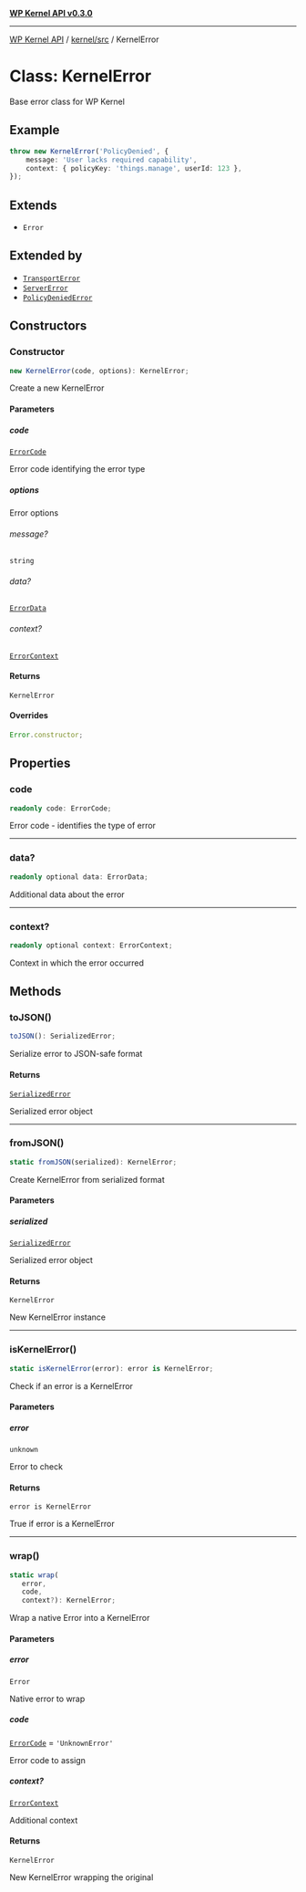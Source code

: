[**WP Kernel API v0.3.0**](../../../README.md)

---

[WP Kernel API](../../../README.md) / [kernel/src](../README.md) / KernelError

# Class: KernelError

Base error class for WP Kernel

## Example

```typescript
throw new KernelError('PolicyDenied', {
	message: 'User lacks required capability',
	context: { policyKey: 'things.manage', userId: 123 },
});
```

## Extends

- `Error`

## Extended by

- [`TransportError`](TransportError.md)
- [`ServerError`](ServerError.md)
- [`PolicyDeniedError`](../namespaces/error/classes/PolicyDeniedError.md)

## Constructors

### Constructor

```ts
new KernelError(code, options): KernelError;
```

Create a new KernelError

#### Parameters

##### code

[`ErrorCode`](../type-aliases/ErrorCode.md)

Error code identifying the error type

##### options

Error options

###### message?

`string`

###### data?

[`ErrorData`](../type-aliases/ErrorData.md)

###### context?

[`ErrorContext`](../type-aliases/ErrorContext.md)

#### Returns

`KernelError`

#### Overrides

```ts
Error.constructor;
```

## Properties

### code

```ts
readonly code: ErrorCode;
```

Error code - identifies the type of error

---

### data?

```ts
readonly optional data: ErrorData;
```

Additional data about the error

---

### context?

```ts
readonly optional context: ErrorContext;
```

Context in which the error occurred

## Methods

### toJSON()

```ts
toJSON(): SerializedError;
```

Serialize error to JSON-safe format

#### Returns

[`SerializedError`](../type-aliases/SerializedError.md)

Serialized error object

---

### fromJSON()

```ts
static fromJSON(serialized): KernelError;
```

Create KernelError from serialized format

#### Parameters

##### serialized

[`SerializedError`](../type-aliases/SerializedError.md)

Serialized error object

#### Returns

`KernelError`

New KernelError instance

---

### isKernelError()

```ts
static isKernelError(error): error is KernelError;
```

Check if an error is a KernelError

#### Parameters

##### error

`unknown`

Error to check

#### Returns

`error is KernelError`

True if error is a KernelError

---

### wrap()

```ts
static wrap(
   error,
   code,
   context?): KernelError;
```

Wrap a native Error into a KernelError

#### Parameters

##### error

`Error`

Native error to wrap

##### code

[`ErrorCode`](../type-aliases/ErrorCode.md) = `'UnknownError'`

Error code to assign

##### context?

[`ErrorContext`](../type-aliases/ErrorContext.md)

Additional context

#### Returns

`KernelError`

New KernelError wrapping the original
